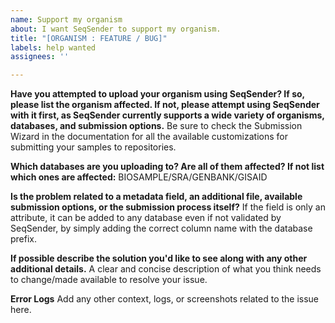 ```yaml
---
name: Support my organism
about: I want SeqSender to support my organism.
title: "[ORGANISM : FEATURE / BUG]"
labels: help wanted
assignees: ''

---
```


**Have you attempted to upload your organism using SeqSender? If so, please list the organism affected. If not, please attempt using SeqSender with it first, as SeqSender currently supports a wide variety of organisms, databases, and submission options.**
Be sure to check the Submission Wizard in the documentation for all the available customizations for submitting your samples to repositories.

**Which databases are you uploading to? Are all of them affected? If not list which ones are affected:**
BIOSAMPLE/SRA/GENBANK/GISAID

**Is the problem related to a metadata field, an additional file, available submission options, or the submission process itself?**
If the field is only an attribute, it can be added to any database even if not validated by SeqSender, by simply adding the correct column name with the database prefix.

**If possible describe the solution you'd like to see along with any other additional details.**
A clear and concise description of what you think needs to change/made available to resolve your issue.

**Error Logs**
Add any other context, logs, or screenshots related to the issue here.
